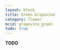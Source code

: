 ```yaml
---
layout: block
title: Green Grapevine
category: flower
mcid: grapevine_green
todo: true
---
```



**TODO**
